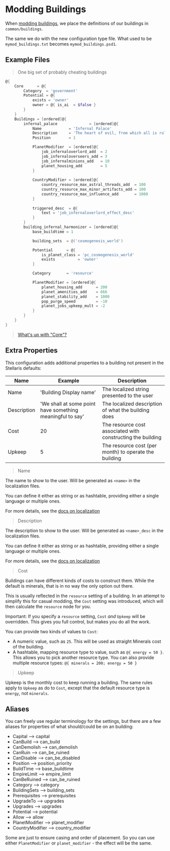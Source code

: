 ﻿# Modding Buildings

When [modding buildings](https://stellaris.paradoxwikis.com/Building_modding), we place the definitions of our buildings in `common/buildings`.

The same we do with the new configuration type file.
What used to be `mymod_buildings.txt` becomes `mymod_buildings.psd1`.

## Example Files

> One big set of probably cheating buildings

```powershell
@{
    Core      = @{
        Category  = 'government'
        Potential = @{
            exists = 'owner'
            owner = @{ is_ai  = $false }
        }
    }
    Buildings = [ordered]@{
        infernal_palace              = [ordered]@{
            Name            = 'Infernal Palace'
            Description     = 'The heart of evil, from which all is ruled.'
            Position        = 1

            PlanetModifier  = [ordered]@{
                job_infernaloverlord_add  = 2
                job_infernaloverseers_add = 3
                job_infernalminions_add   = 10
                planet_housing_add        = 5
            }
        
            CountryModifier = [ordered]@{
                country_resource_max_astral_threads_add  = 100
                country_resource_max_minor_artifacts_add = 100
                country_resource_max_influence_add       = 1000
            }
            
            triggered_desc  = @{
                text = 'job_infernaloverlord_effect_desc'
            }
        }
        building_infernal_harmonizer = [ordered]@{
            base_buildtime = 1

            building_sets  = @('cosmogenesis_world')

            Potential      = @{
                is_planet_class = 'pc_cosmogenesis_world'
                exists          = 'owner'
            }

            Category       = 'resource'

            PlanetModifier = [ordered]@{
                planet_housing_add      = 200
                planet_amenities_add    = 666
                planet_stability_add    = 1000
                pop_purge_speed         = -10
                planet_jobs_upkeep_mult = -2
            }
        }
    }
}
```

> [What's up with "Core"?](../general/core.md)

## Extra Properties

This configuration adds additional properties to a building not present in the Stellaris defaults:

|Name|Example|Description|
|---|---|---|
|Name|'Building Display name'|The localized string presented to the user|
|Description|'We shall at some point have something meaningful to say'|The localized description of what the building does|
|Cost|20|The resource cost associated with constructing the building|
|Upkeep|5|The resource cost (per month) to operate the building|

> Name

The name to show to the user.
Will be generated as `<name>` in the localization files.

You can define it either as string or as hashtable, providing either a single language or multiple ones.

For more details, see the [docs on localization](../general/localization.md)

> Description

The description to show to the user.
Will be generated as `<name>_desc` in the localization files.

You can define it either as string or as hashtable, providing either a single language or multiple ones.

For more details, see the [docs on localization](../general/localization.md)

> Cost

Buildings can have different kinds of costs to construct them.
While the default is minerals, that is in no way the only option out there.

This is usually reflected in the `resource` setting of a building.
In an attempt to simplify this for casual modding, the `Cost` setting was introduced, which will then calculate the `resource` node for you.

Important: If you specify a `resource` setting, `Cost` _and_ `Upkeep` will be overridden.
This gives you full control, but makes you do all the work.

You can provide two kinds of values to `Cost`:

+ A numeric value, such as `25`. This will be used as straight Minerals cost of the building.
+ A hashtable, mapping resource type to value, such as `@{ energy = 50 }`. This allows you to pick another resource type. You can also provide multiple resource types: `@{ minerals = 200; energy = 50 }`

> Upkeep

Upkeep is the monthly cost to keep running a building.
The same rules apply to `Upkeep` as do to `Cost`, except that the default resource type is `energy`, not `minerals`.

## Aliases

You can freely use regular terminology for the settings, but there are a few aliases for properties of what should/could be on an building:

+ Capital --> capital
+ CanBuild --> can_build
+ CanDemolish --> can_demolish
+ CanRuin --> can_be_ruined
+ CanDisable --> can_be_disabled
+ Position --> position_priority
+ BuildTime --> base_buildtime
+ EmpireLimit --> empire_limit
+ CanBeRuined --> can_be_ruined
+ Category --> category
+ BuildingSets --> building_sets
+ Prerequisites --> prerequisites
+ UpgradeTo --> upgrades
+ Upgrades --> upgrades
+ Potential --> potential
+ Allow --> allow
+ PlanetModifier --> planet_modifier
+ CountryModifier --> country_modifier

Some are just to ensure casing and order of placement.
So you can use either `PlanetModifier` or `planet_modifier` - the effect will be the same.
